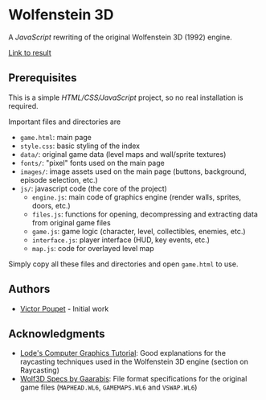 # Wolfenstein 3D

A *JavaScript* rewriting of the original Wolfenstein 3D (1992) engine.

[Link to result](https://vpoupet.github.io/wolfenstein/game.html)

## Prerequisites

This is a simple *HTML/CSS/JavaScript* project, so no real installation is required.


Important files and directories are
- `game.html`: main page
- `style.css`: basic styling of the index
- `data/`: original game data (level maps and wall/sprite textures)
- `fonts/`: "pixel" fonts used on the main page
- `images/`: image assets used on the main page (buttons, background, episode selection, etc.)
- `js/`: javascript code (the core of the project)
    - `engine.js`: main code of graphics engine (render walls, sprites, doors, etc.)
    - `files.js`: functions for opening, decompressing and extracting data from original game files 
    - `game.js`: game logic (character, level, collectibles, enemies, etc.)
    - `interface.js`: player interface (HUD, key events, etc.)
    - `map.js`: code for overlayed level map

Simply copy all these files and directories and open `game.html` to use.

## Authors

- [Victor Poupet](https://github.com/vpoupet) - Initial work

## Acknowledgments

- [Lode's Computer Graphics Tutorial](https://lodev.org/cgtutor/index.html): Good explanations for the raycasting techniques used in the Wolfenstein 3D engine (section on Raycasting)
- [Wolf3D Specs by Gaarabis](http://gaarabis.free.fr/_sites/specs/wlspec_index.html): File format specifications for the original game files (`MAPHEAD.WL6`, `GAMEMAPS.WL6` and `VSWAP.WL6`)